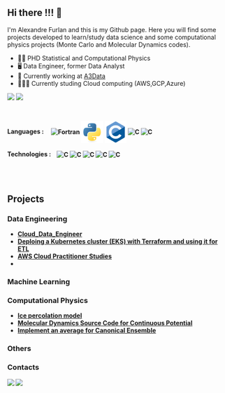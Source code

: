 ## Hi there !!! 👋

I'm Alexandre Furlan and this is my Github page. Here you will find some projects developed to learn/study data science and some computational physics projects (Monte Carlo and Molecular Dynamics codes).
  
- 🧔🏻 PHD Statistical and Computational Physics
- 🖥 Data Engineer, former Data Analyst 
- 🏢 Currently working at [A3Data](https://github.com/orgs/A3Data/teams)  
- 🧑🏽‍🎓 Currently studing Cloud computing (AWS,GCP,Azure) 

<div>
  <img height="140em" src="https://github-readme-stats.vercel.app/api?username=apfurlan&show_icon=true&theme=prussian&include_all_commits=true&count_private=true"/> 
  <img height="140em" src="https://github-readme-stats.vercel.app/api/top-langs/?username=apfurlan&layout=compact&langs_count=16&theme=prussian"/> 
</div>

&nbsp;

<div style="display: inline_block">
<b>Languages<b> :  &nbsp; &nbsp; <img align="center" alt="Fortran" height="50" width="50" src="https://upload.wikimedia.org/wikipedia/commons/thumb/b/b8/Fortran_logo.svg/255px-Fortran_logo.svg.png">
  <img align="center" alt="Python" height="50" width="50" src="https://raw.githubusercontent.com/devicons/devicon/master/icons/python/python-original.svg">
  <img align="center" alt="C" height="50" width="50" src="https://raw.githubusercontent.com/devicons/devicon/master/icons/c/c-original.svg">
  <img align="center" alt="C" height="50" width="50" src="https://images.vexels.com/media/users/3/166253/isolated/preview/14bc03b7b1c2c4e2656fd4c0a981cbbc-icone-da-linguagem-de-programacao-cpp.png">
  <img align="center" alt="C" height="50" width="50" src="https://symbols.getvecta.com/stencil_28/61_sql-database-generic.90b41636a8.svg">
  </div>
  &nbsp;
  <div style="display: inline_block">
  <b>Technologies<b> :  &nbsp; &nbsp;<img align="center" alt="C" height="50" width="50" src="https://www.instana.com/media/01_INSTANA_IconSet_ApacheSpark.svg">
  <img align="center" alt="C" height="50" width="50" src="https://seeklogo.com/images/A/airflow-logo-A19E5B6709-seeklogo.com.png">
  <img align="center" alt="C" height="50" width="50" src="https://cdn.icon-icons.com/icons2/2107/PNG/512/file_type_terraform_icon_130125.png">
  <img align="center" alt="C" height="50" width="65" src="https://upload.wikimedia.org/wikipedia/commons/thumb/0/05/Scikit_learn_logo_small.svg/260px-Scikit_learn_logo_small.svg.png">
  <img align="center" alt="C" height="50" width="50" src="https://upload.wikimedia.org/wikipedia/commons/thumb/2/2d/Tensorflow_logo.svg/115px-Tensorflow_logo.svg.png">
  </div>

<br>
<br>
<br>

## Projects
### Data Engineering
- [Cloud_Data_Engineer](https://github.com/apfurlan/Cloud_Data_Engineer)
- [Deploing a Kubernetes cluster (EKS) with Terraform and using it for ETL](https://github.com/apfurlan/terraform_AWS_k8s_airflow_supserset)
- [AWS Cloud Practitioner Studies](https://github.com/apfurlan/AWS_Cloud_Practitioner_Studies)
- 
### Machine Learning

### Computational Physics
- [Ice percolation model](https://github.com/apfurlan/ice_percolation_model)
- [Molecular Dynamics Source Code for Continuous Potential](https://github.com/apfurlan/ice_percolation_model)
- [Implement an average for Canonical Ensemble](https://github.com/apfurlan/canonical_average)
### Others

### Contacts

<div>
<a href = "mailto:alexandrepfurlan@gmail.com"><img src="https://img.shields.io/badge/-Gmail-%23333?style=for-the-badge&logo=gmail&logoColor=white" target="_blank"></a>  
<a href="linkedin.com/in/alexandre-furlan-b69251120" target="_blank"><img src="https://img.shields.io/badge/-LinkedIn-%230077B5?style=for-the-badge&logo=linkedin&logoColor=white" target="_blank"></a>
</div>
